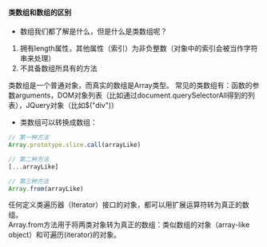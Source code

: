 #### 类数组和数组的区别
+ 数组我们都了解是什么，但是什么是类数组呢？
1. 拥有length属性，其他属性（索引）为非负整数（对象中的索引会被当作字符串来处理）
2. 不具备数组所具有的方法

类数组是一个普通对象，而真实的数组是Array类型。
常见的类数组有：函数的参数arguments，DOM对象列表（比如通过document.querySelectorAll得到的列表），JQuery对象（比如$("div")）

+ 类数组可以转换成数组：
```javascript
// 第一种方法
Array.prototype.slice.call(arrayLike)

// 第二种方法
[...arrayLike]

// 第三种方法
Array.from(arrayLike)
```

任何定义类遍历器（Iterator）接口的对象，都可以用扩展运算符转为真正的数组。  
Array.from方法用于将两类对象转为真正的数组：类似数组的对象（array-like object）和可遍历(iterator)的对象。